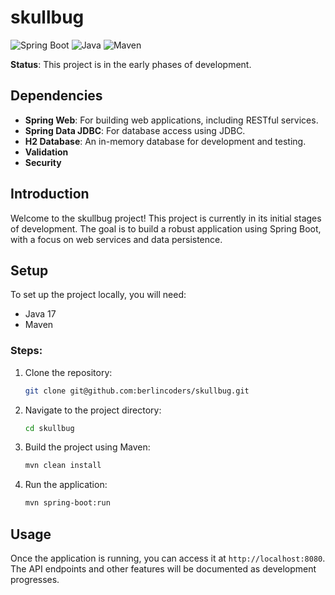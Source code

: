 # skullbug

![Spring Boot](https://img.shields.io/badge/Spring_Boot-3.3.2-blue)
![Java](https://img.shields.io/badge/Java-17-blue)
![Maven](https://img.shields.io/badge/Maven-blue)

**Status**: This project is in the early phases of development.

## Dependencies

- **Spring Web**: For building web applications, including RESTful services.
- **Spring Data JDBC**: For database access using JDBC.
- **H2 Database**: An in-memory database for development and testing.
- **Validation**
- **Security**

## Introduction

Welcome to the skullbug project! This project is currently in its initial stages of development. The goal is to build a robust application using Spring Boot, with a focus on web services and data persistence.

## Setup

To set up the project locally, you will need:

- Java 17
- Maven

### Steps:

1. Clone the repository:
    ```bash
    git clone git@github.com:berlincoders/skullbug.git
    ```
2. Navigate to the project directory:
    ```bash
    cd skullbug
    ```
3. Build the project using Maven:
    ```bash
    mvn clean install
    ```
4. Run the application:
    ```bash
    mvn spring-boot:run
    ```

## Usage

Once the application is running, you can access it at `http://localhost:8080`. The API endpoints and other features will be documented as development progresses.





